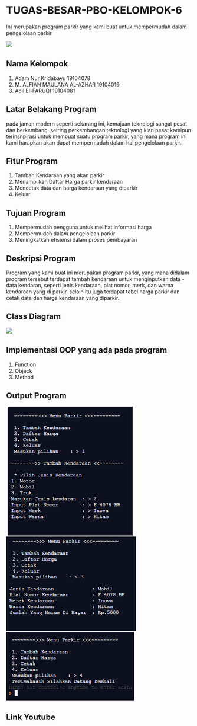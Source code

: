 # TUGAS-BESAR-PBO-KELOMPOK-6

Ini merupakan program parkir yang kami buat untuk mempermudah dalam pengelolaan parkir

<img src = "https://github.com/yakuza21/TUGAS-BESAR-PBO-KELOMPOK-6/blob/main/WhatsApp%20Image%202021-02-15%20at%2017.36.10.jpeg">

## Nama Kelompok
1. Adam Nur Kridabayu             19104078
2. M. ALFIAN MAULANA AL-AZHAR     19104019
3. Adil El-FARUQI                 19104081

## Latar Belakang Program
pada jaman modern seperti sekarang ini, kemajuan teknologi sangat pesat dan berkembang. seiring perkembangan 
teknologi yang kian pesat kamipun terinsnpirasi untuk membuat suatu program parkir, yang mana program ini 
kami harapkan akan dapat mempermudah dalam hal pengelolaan parkir.

## Fitur Program 
1. Tambah Kendaraan yang akan parkir
2. Menampilkan Daftar Harga parkir kendaraan 
3. Mencetak data dan harga kendaraan yang diparkir
4. Keluar 

## Tujuan Program
1. Mempermudah pengguna untuk melihat informasi harga  
2. Mempermudah dalam pengelolaan parkir
3. Meningkatkan efisiensi dalam proses pembayaran

## Deskripsi Program
Program yang kami buat ini merupakan program parkir, yang mana didalam program tersebut terdapat 
tambah kendaraan untuk menginputkan data - data kendaran, seperti jenis kendaraan, plat nomor, 
merk, dan warna kendaraan yang di parkir. selain itu juga terdapat tabel harga parkir dan 
cetak data dan harga kendaraan yang diparkir.

## Class Diagram 
<img src = "https://github.com/yakuza21/TUGAS-BESAR-PBO-KELOMPOK-6/blob/main/WhatsApp%20Image%202021-02-15%20at%2017.36.11.jpeg">

## Implementasi OOP yang ada pada program
1. Function
2. Objeck
3. Method

## Output Program
<img src = "">
<img src = "https://github.com/adamnurk/TUGAS-BESAR-PBO-KELOMPOK6/blob/main/Parkir2.PNG">
<img src = "https://github.com/adamnurk/TUGAS-BESAR-PBO-KELOMPOK6/blob/main/Parkir3.PNG">
<img src = "https://github.com/adamnurk/TUGAS-BESAR-PBO-KELOMPOK6/blob/main/Parkir4.PNG">

## Link Youtube
